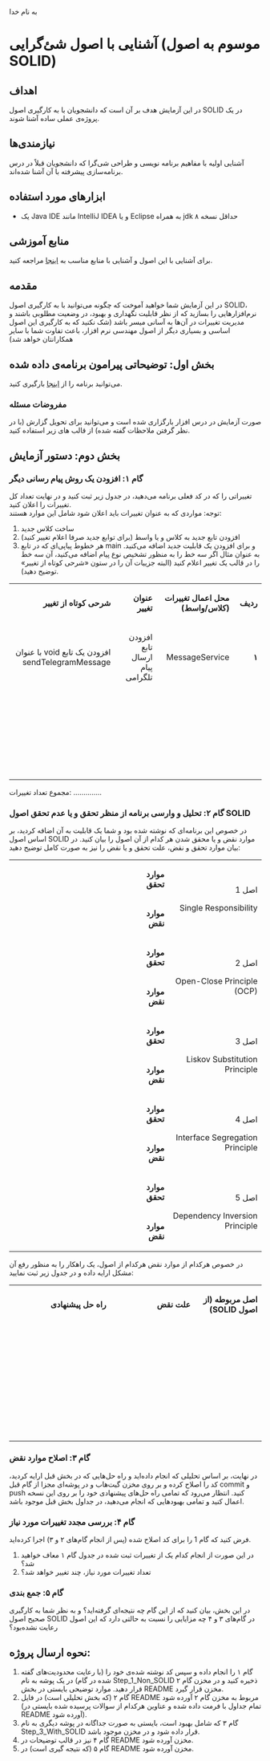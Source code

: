 به نام خدا

# آشنایی با اصول شئ‌گرایی (موسوم به اصول SOLID)

## اهداف
در این آزمایش هدف بر آن است که دانشجویان با به کارگیری اصول SOLID در یک پروژه‌ی عملی ساده آشنا شوند.

## نیازمندی‌ها
آشنایی اولیه با مفاهیم برنامه نویسی و طراحی شی‌گرا که دانشجویان قبلاً در درس برنامه‌سازی پیشرفته با آن آشنا شده‌اند.

## ابزارهای مورد استفاده
- یک Java IDE مانند IntelliJ IDEA و یا Eclipse به همراه jdk حداقل نسخه ۸ 

## منابع آموزشی
برای آشنایی با این اصول و آشنایی با منابع مناسب به [اینجا](https://github.com/ssc-public/Software-Engineering-Lab/blob/main/educational-resources/SOLID/README.md) مراجعه کنید.

## مقدمه
در این آزمایش شما خواهید آموخت که چگونه می‌توانید با به کارگیری اصول SOLID، نرم‌افزارهایی را بسازید که از نظر قابلیت نگهداری و بهبود، در وضعیت مطلوبی باشند و مدیریت تغییرات در آن‌ها به آسانی میسر باشد (شک نکنید که به کارگیری این اصول اساسی و بسیاری دیگر از اصول مهندسی نرم افزار، باعث تفاوت شما با سایر همکارانتان خواهد شد)

## بخش اول: توضیحاتی پیرامون برنامه‌ی داده شده
می‌توانید برنامه را از [اینجا](https://github.com/ssc-public/Software-Engineering-Lab/tree/main/base-projects/SOLID-Principles) بارگیری کنید.

### مفروضات مسئله
صورت آزمایش در درس افزار بارگزاری شده است و می‌توانید برای تحویل گزارش (با در نظر گرفتن ملاحظات گفته شده) از قالب های زیر استفاده کنید.

## بخش دوم: دستور آزمایش

### گام ۱: افزودن یک روش پیام رسانی دیگر

تغییراتی را که در کد فعلی برنامه می‌دهید، در جدول زیر ثبت کنید و در نهایت تعداد کل تغییرات را اعلان کنید.\
توجه: مواردی که به عنوان تغییرات باید اعلان شود شامل این موارد هستند:
1. ساخت کلاس جدید
2. افزودن تابع جدید به کلاس و یا واسط (برای توابع جدید صرفا اعلام تغییر کنید)
3. هر خطوط پیاپی‌ای که در تابع main و برای افزودن یک قابلیت جدید اضافه می‌کنید. به عنوان مثال اگر سه خط را به منظور تشخیص نوع پیام اضافه می‌کنید، آن سه خط را در قالب یک تغییر اعلام کنید (البته جزییات آن را در ستون «شرحی کوتاه از تغییر» توضیح دهید).

<table dir='rtl'>
<tbody>
<tr>
<td width="64">
<p><strong>ردیف</strong></p>
</td>
<td width="198">
<p><strong>محل اعمال تغییرات (کلاس/واسط)</strong></p>
</td>
<td width="141">
<p><strong>عنوان تغییر</strong></p>
</td>
<td width="292">
<p><strong>شرحی کوتاه از تغییر</strong></p>
</td>
</tr>
<tr>
<td width="64">
<p><strong>۱</strong></p>
</td>
<td width="198">
<p>MessageService</p>
</td>
<td width="141">
<p>افزودن تابع ارسال پیام تلگرامی</p>
</td>
<td width="292">
<p>افزودن یک تابع void با عنوان sendTelegramMessage</p>
</td>
</tr>

<tr>
<td width="64">
<p><strong>&nbsp;</strong></p>
</td>
<td width="198">
<p>&nbsp;</p>
</td>
<td width="141">
<p>&nbsp;</p>
</td>
<td width="292">
<p>&nbsp;</p>
</td>
</tr>
<tr>
<td width="64">
<p><strong>&nbsp;</strong></p>
</td>
<td width="198">
<p>&nbsp;</p>
</td>
<td width="141">
<p>&nbsp;</p>
</td>
<td width="292">
<p>&nbsp;</p>
</td>
</tr>
<tr>
<td width="64">
<p><strong>&nbsp;</strong></p>
</td>
<td width="198">
<p>&nbsp;</p>
</td>
<td width="141">
<p>&nbsp;</p>
</td>
<td width="292">
<p>&nbsp;</p>
</td>
</tr>
</tbody>
</table>

مجموع تعداد تغییرات: ..............

### گام ۲: تحلیل و وارسی برنامه از منظر تحقق و یا عدم تحقق اصول SOLID
در خصوص این برنامه‌ای که نوشته شده بود و شما یک قابلیت به آن اضافه کردید، بر اساس اصول SOLID موارد نقض و یا محقق شدن هر کدام از آن اصول را بیان کنید. در بیان موارد تحقق و نقض، علت تحقق و یا نقض را نیز به صورت کامل توضیح دهید:

<table dir='rtl'>
<tbody>
<tr>
<td rowspan="2" width="240">
<p>اصل 1</p>
<p>Single Responsibility</p>
</td>
<td width="95">
<p><strong>موارد تحقق</strong></p>
</td>
<td width="454">
<p>&nbsp;</p>
</td>
</tr>
<tr>
<td>
<p><strong>موارد نقض</strong></p>
</td>
<td>
<p>&nbsp;</p>
</td>
</tr>
<tr>
<td rowspan="2">
<p>اصل 2</p>
<p>Open-Close Principle (OCP)</p>
</td>
<td>
<p><strong>موارد تحقق</strong></p>
</td>
<td>
<p>&nbsp;</p>
</td>
</tr>
<tr>
<td>
<p><strong>موارد نقض</strong></p>
</td>
<td>
<p>&nbsp;</p>
</td>
</tr>
<tr>
<td rowspan="2">
<p>اصل 3</p>
<p>Liskov Substitution Principle</p>
</td>
<td>
<p><strong>موارد تحقق</strong></p>
</td>
<td>
<p>&nbsp;</p>
</td>
</tr>
<tr>
<td>
<p><strong>موارد نقض</strong></p>
</td>
<td>
<p>&nbsp;</p>
</td>
</tr>
<tr>
<td rowspan="2">
<p>اصل 4</p>
<p>Interface Segregation Principle</p>
</td>
<td>
<p><strong>موارد تحقق</strong></p>
</td>
<td>
<p>&nbsp;</p>
</td>
</tr>
<tr>
<td>
<p><strong>موارد نقض</strong></p>
</td>
<td>
<p>&nbsp;</p>
</td>
</tr>
<tr>
<td rowspan="2">
<p>اصل 5</p>
<p>Dependency Inversion Principle</p>
</td>
<td>
<p><strong>موارد تحقق</strong></p>
</td>
<td>
<p>&nbsp;</p>
</td>
</tr>
<tr>
<td>
<p><strong>موارد نقض</strong></p>
</td>
<td>
<p>&nbsp;</p>
</td>
</tr>
</tbody>
</table>

در خصوص هرکدام از موارد نقض هرکدام از اصول، یک راهکار را به منظور رفع آن مشکل ارایه داده و در جدول زیر ثبت نمایید:

<table dir='rtl'>
<tbody>
<tr>
<td width="168">
<p><strong>اصل مربوطه (از اصول </strong><strong>SOLID</strong><strong>)</strong></p>
</td>
<td width="246">
<p><strong>علت نقض</strong></p>
</td>
<td width="284">
<p><strong>راه حل پیشنهادی</strong></p>
</td>
</tr>
<tr>
<td width="168">
<p>&nbsp;</p>
</td>
<td width="246">
<p>&nbsp;</p>
</td>
<td width="284">
<p>&nbsp;</p>
</td>
</tr>
<tr>
<td width="168">
<p>&nbsp;</p>
</td>
<td width="246">
<p>&nbsp;</p>
</td>
<td width="284">
<p>&nbsp;</p>
</td>
</tr>
<tr>
<td width="168">
<p>&nbsp;</p>
</td>
<td width="246">
<p>&nbsp;</p>
</td>
<td width="284">
<p>&nbsp;</p>
</td>
</tr>
<tr>
<td width="168">
<p>&nbsp;</p>
</td>
<td width="246">
<p>&nbsp;</p>
</td>
<td width="284">
<p>&nbsp;</p>
</td>
</tr>
</tbody>
</table>

### گام ۳: اصلاح موارد نقض
در نهایت، بر اساس تحلیلی که انجام داده‌اید و راه حل‌هایی که در بخش قبل ارایه کردید، کد را اصلاح کرده و بر روی مخزن گیت‌هاب و در پوشه‌ای مجزا از گام قبل commit و push کنید. انتظار می‌رود که تمامی راه حل‌های پیشنهادی خود را بر روی این نسخه اعمال کنید و تمامی بهبودهایی که انجام می‌دهید، در جداول بخش قبل موجود باشد.

### گام ۴: بررسی مجدد تغییرات مورد نیاز
فرض کنید که گام 1 را برای کد اصلاح شده (پس از انجام گام‌های ۲ و ۳) اجرا کرده‌اید.
1. در این صورت از انجام کدام یک از تغییرات ثبت شده در جدول گام ۱ معاف خواهید شد؟
2. تعداد تغییرات مورد نیاز، چند تغییر خواهد شد؟

### گام ۵: جمع بندی
در این بخش، بیان کنید که از این گام چه نتیجه‌ای گرفته‌اید؟ و به نظر شما به کارگیری صحیح اصول SOLID در گام‌های ۳ و ۴ چه مزایایی را نسبت به حالتی دارد که این اصول رعایت نشده‌بود؟

## نحوه ارسال پروژه:
1.	گام ۱ را انجام داده و سپس کد نوشته شده‌ی خود را (با رعایت محدودیت‌های گفته شده در گام) در یک پوشه به نام Step_1_Non_SOLID ذخیره کنید و در مخزن گام ۲ قرار دهید. موارد توضیحی بایستی در بخش README مخزن قرار گیرد.
2.	گام ۲ (که بخش تحلیلی است) در فایل README مربوط به مخزن گام ۲ آورده شود (تمام جداول با فرمت داده شده و عناوین هرکدام از سوالات پرسیده شده بایستی در README آورده شود).
3.	گام ۳ که شامل بهبود است، بایستی به صورت جداگانه در پوشه دیگری به نام Step_3_With_SOLID قرار داده شود و در مخزن موجود باشد.
4.	گام ۴ نیز در قالب توضیحات در README مخزن آورده شود.
5.	گام ۵ (که نتیجه گیری است) در README مخزن آورده شود.
